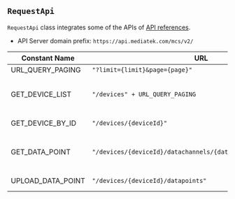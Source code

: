 ## `RequestApi`

`RequestApi` class integrates some of the APIs of [API references](https://mcs.mediatek.com/resources/latest/api_references/). 

* API Server domain prefix: `https://api.mediatek.com/mcs/v2/`


| Constant Name | URL | Response Entity | Description |
| -- | -- | -- | -- |
| URL_QUERY_PAGING | `"?limit={limit}&page={page}"` | -- |
| GET_DEVICE_LIST | `"/devices" + URL_QUERY_PAGING` | `DeviceSummaryEntity` | get device list with limit and paging |
| GET_DEVICE_BY_ID | `"/devices/{deviceId}"` | `DeviceInfoEntity` | get device by deviceId |
| GET_DATA_POINT | `"/devices/{deviceId}/datachannels/{datachannelId}/datapoints"` | `List<DataPointEntity>` | get data points of certain data channel |
| UPLOAD_DATA_POINT | `"/devices/{deviceId}/datapoints"` | `DataPointsUploadEntity` |   Upload data point |
